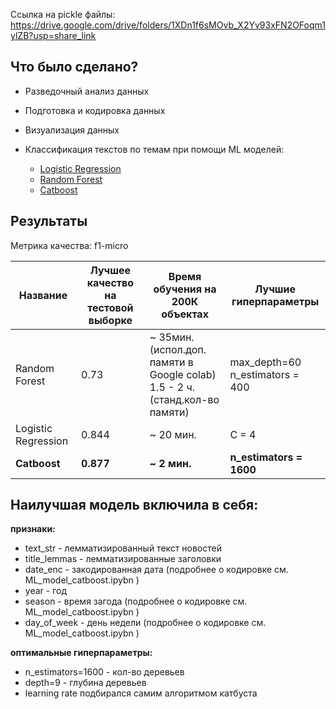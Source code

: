 Ссылка на pickle файлы: https://drive.google.com/drive/folders/1XDn1f6sMOvb_X2Yv93xFN2OFoqm1ylZB?usp=share_link

## Что было сделано?
* Разведочный анализ данных
* Подготовка и кодировка данных
* Визуализация данных
* Классификация текстов по темам при помощи ML моделей:

    - [Logistic Regression](https://github.com/sophieebuz/HSE_MLDS_project_year1/blob/main/checkpoint4/ML_models_logreg.ipynb)
    - [Random Forest](https://github.com/sophieebuz/HSE_MLDS_project_year1/blob/main/checkpoint4/ML_models_random_forest.ipynb)
    - [Catboost](https://github.com/sophieebuz/HSE_MLDS_project_year1/blob/main/checkpoint4/ML_models_catboost_experiments.ipynb)

## Результаты

Метрика качества: f1-micro

| Название | Лучшее качество на тестовой выборке | Время обучения на 200К объектах  | Лучшие гиперпараметры |
| ------------- | ------------- | ------------- | ------------- |
| Random Forest | 0.73 | ~ 35мин.(испол.доп. памяти в Google colab)<br/>  1.5 - 2 ч. (станд.кол-во памяти)| max_depth=60 <br/> n_estimators = 400|
| Logistic Regression |0.844 |~ 20 мин. | C = 4 |
| **Catboost** | **0.877**| **\~ 2 мин.**| **n_estimators = 1600** |

## Наилучшая модель включила в себя:

**признаки:**<br/> 
  - text_str - лемматизированный текст новостей<br/> 
  - title_lemmas - лемматизированные заголовки<br/> 
  - date_enc - закодированная дата (подробнее о кодировке см. ML_model_catboost.ipybn )<br/> 
  - year - год<br/> 
  - season - время загода (подробнее о кодировке см. ML_model_catboost.ipybn )<br/> 
  - day_of_week - день недели (подробнее о кодировке см. ML_model_catboost.ipybn )<br/> 
  
  **оптимальные гиперпараметры:**
  - n_estimators=1600 - кол-во деревьев<br/> 
  - depth=9 - глубина деревьев<br/> 
  - learning rate подбирался самим алгоритмом катбуста<br/> 
